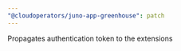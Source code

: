 ```yaml
---
"@cloudoperators/juno-app-greenhouse": patch
---
```


Propagates authentication token to the extensions
